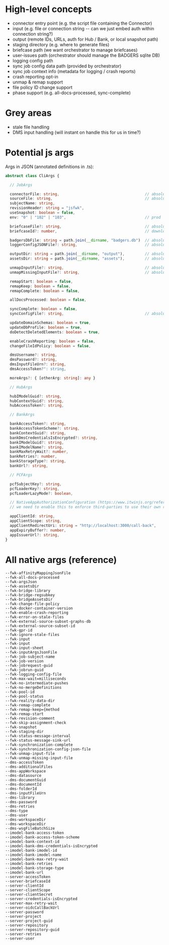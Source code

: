 # High-level concepts

- connector entry point (e.g. the script file containing the Connector)
- input (e.g. file or connection string -- can we just embed auth within connection string?)
- output (remote IDs, URLs, auth for Hub / Bank, or local snapshot path)
- staging directory (e.g. where to generate files)
- briefcase path (we want orchestrator to manage briefcases)
- user-issues path (orchestrator should manage the BADGERS sqlite DB)
- logging config path
- sync job config data path (provided by orchestrator)
- sync job context info (metadata for logging / crash reports)
- crash reporting opt-in
- unmap & remap support
- file policy ID change support
- phase support (e.g. all-docs-processed, sync-complete)

# Grey areas
- stale file handling
- DMS input handling (will instant on handle this for us in time?)

# Potential js args

Args in JSON (annotated definitions in .ts):

```typescript
abstract class CliArgs {

  // JobArgs

  connectorFile: string,                                      // absolute path
  sourceFile: string,                                         // absolute path
  subjectName: string,
  revisionHeader: string = "jsfwk",
  useSnapshot: boolean = false,
  env: "0" | "102" | "103",                                   // prod | qa | dev

  briefcaseFile?: string,                                     // absolute path to an existing briefcase file
  briefcaseId?: number,                                       // downloads a new Briefcase if undefined

  badgersDbFile: string = path.join(__dirname, "badgers.db")  // absolute path
  loggerConfigJSONFile?: string,                              // absolute path

  outputDir: string = path.join(__dirname, "output"),         // absolute path
  assetsDir: string = path.join(__dirname, "assets"),         // absolute path

  unmapInputFile?: string,                                    // absolute path
  unmapMissingInputFile?: string,                             // absolute path

  remapStart: boolean = false,
  remapKeep: boolean = false,
  remapComplete: boolean = false,

  allDocsProcessed: boolean = false,

  syncComplete: boolean = false,
  syncConfigFile?: string,                                    // absolute path

  updateDomainSchemas: boolean = true,
  updateDbProfile: boolean = true,
  doDetectDeletedElements: boolean = true,

  enableCrashReporting: boolean = false,
  changeFileIdPolicy: boolean = false,

  dmsUsername?: string,
  dmsPassword?: string,
  dmsInputFileUrn?: string,
  dmsAccessToken?": string,

  moreArgs?: { [otherArg: string]: any }

  // HubArgs

  hubIModelGuid?: string,
  hubContextGuid?: string,
  hubAccessToken?: string,

  // BankArgs

  bankAccessToken?: string,
  bankAccessTokenScheme?: string,
  bankContextGuid?: string,
  bankDmsCredentialsIsEncrypted?: string,
  bankIModelGuid?: string,
  bankIModelName?: string,
  bankMaxRetryWait?: number,
  bankRetries?: number,
  bankStorageType?: string,
  bankUrl?: string,

  // PCFArgs

  pcfSubjectKey?: string,
  pcfLoaderKey?: string,
  pcfLoaderLazyMode?: boolean,

  // NativeAppAuthorizationConfiguration (https://www.itwinjs.org/reference/imodeljs-common/nativeapp/nativeappauthorizationconfiguration)
  // we need to enable this to enforce third-parties to use their own registered client app

  appClientId: string,
  appClientScope: string,
  appClientRedirectUri: string = "http://localhost:3000/call-back",
  appExpiryBuffer?: number,
  appIssuerUrl?: string,
}


```


# All native args (reference)
```
--fwk-affinityMappingJsonFile
--fwk-all-docs-processed
--fwk-argsJson
--fwk-assetsDir
--fwk-bridge-library
--fwk-bridge-regsubkey
--fwk-bridgeAssetsDir
--fwk-change-file-policy
--fwk-docker-container-version
--fwk-enable-crash-reporting
--fwk-error-on-stale-files
--fwk-external-source-subset-graphs-db
--fwk-external-source-subset-id
--fwk-gpr-id
--fwk-ignore-stale-files
--fwk-input
--fwk-input
--fwk-input-sheet
--fwk-inputArgsJsonFile
--fwk-job-subject-name
--fwk-job-version
--fwk-jobrequest-guid
--fwk-jobrun-guid
--fwk-logging-config-file
--fwk-max-wait=milliseconds
--fwk-no-intermediate-pushes
--fwk-no-mergeDefinitions
--fwk-pool-id
--fwk-pool-status
--fwk-reality-data-dir
--fwk-remap-complete
--fwk-remap-keep={method
--fwk-remap-start
--fwk-revision-comment
--fwk-skip-assignment-check
--fwk-snapshot
--fwk-staging-dir
--fwk-status-message-interval
--fwk-status-message-sink-url
--fwk-synchronization-complete
--fwk-synchronization-config-json-file
--fwk-unmap-input-file
--fwk-unmap-missing-input-file
--dms-accessToken
--dms-additionalFiles
--dms-appWorkspace
--dms-datasource
--dms-documentGuid
--dms-documentId
--dms-folderId
--dms-inputFileUrn
--dms-library
--dms-password
--dms-retries
--dms-type
--dms-user
--dms-workspaceDir
--dms-workspaceDir
--dms-wsgFileBatchSize
--imodel-bank-access-token
--imodel-bank-access-token-scheme
--imodel-bank-context-id
--imodel-bank-dms-credentials-isEncrypted
--imodel-bank-imodel-id
--imodel-bank-imodel-name
--imodel-bank-max-retry-wait
--imodel-bank-retries
--imodel-bank-storage-type
--imodel-bank-url
--server-accessToken
--server-briefcaseId
--server-clientId
--server-clientScope
--server-clientSecret
--server-credentials-isEncrypted
--server-max-retry-wait
--server-oidcCallBackUrl
--server-password
--server-project
--server-project-guid
--server-repository
--server-repository-guid
--server-retries
--server-user
```
